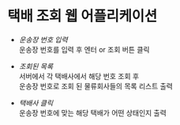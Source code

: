 # 택배 조회 웹 어플리케이션
- *운송장 번호 입력*  
운송장 번호를 입력 후 엔터 or 조회 버튼 클릭


- *조회된 목록*  
서버에서 각 택배사에서 해당 번호 조회 후  
운송장 번호로 조회 된 물류회사들의 목록 리스트 출력


- *택배사 클릭*  
운송장 번호에 맞는 해당 택배가 어떤 상태인지 출력